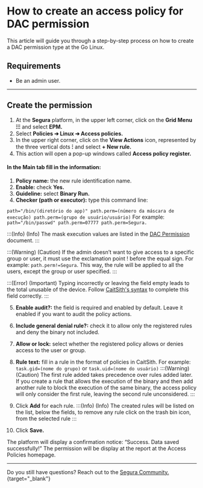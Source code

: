 # How to create an access policy for DAC permission

This article will guide you through a step-by-step process on how to create a DAC permission type at the Go Linux.

## Requirements

* Be an admin user.

* * *

## Create the permission

1. At the **Segura** platform, in the upper left corner, click on the **Grid Menu ⁝⁝⁝** and select **EPM.**
2. Select **Policies ➔ Linux ➔ Access policies.**
3. In the upper right corner, click on the **View Actions** icon, represented by the three vertical dots **⁝** and select **+ New rule.**
4. This action will open a pop-up windows called **Access policy register.**

#### In the Main tab fill in the information:

1. **Policy name:** the new rule identification name.
2. **Enable:** check **Yes.**
3. **Guideline:** select **Binary Run.**
4. **Checker (path or executor):** type this command line:

`path="/bin/(diretório do app)" path.perm=(número da máscara de execução) path.perm=(grupo de usuário/usuário)`
For example: `path="/bin/passwd" path.perm=07777 path.perm=Segura.`

:::(Info) (Info)
The mask execution values are listed in the [DAC Permission](/v4/docs/go-endpoint-manager-linux-dac-permission) document.
:::

:::(Warning) (Caution)
If the admin doesn’t want to give access to a specific group or user, it must use the exclamation point ! before the equal sign. For example: `path.perm!=Segura`. This way, the rule will be applied to all the users, except the group or user specified.
:::

:::(Error) (Important)
Typing incorrectly or leaving the field empty leads to the total unusable of the device. Follow [CaitSith's syntax](https://caitsith.osdn.jp/#syntax_list) to complete this field correctly.
:::

5. **Enable audit?:** the field is required and enabled by default. Leave it enabled if you want to audit the policy actions.
6. **Include general denial rule?:** check it to allow only the registered rules and deny the binary not included.
7. **Allow or lock:** select whether the registered policy allows or denies access to the user or group.
8. **Rule text:** fill in a rule in the format of policies in CaitSith. For example:  `task.gid=(nome do grupo)` or `task.uid=(nome do usuário)`
:::(Warning) (Caution)
The first rule added takes precedence over rules added later. If you create a rule that allows the execution of the binary and then add another rule to block the execution of the same binary, the access policy will only consider the first rule, leaving the second rule  unconsidered.
:::

9. Click **Add** for each rule.
:::(Info) (Info)
The created rules will be listed on the list, below the fields, to remove any rule click on the trash bin icon, from the selected rule
:::
10. Click **Save.**


The platform will display a confirmation notice: “Success. Data saved successfully!” The permission will be display at the report at  the Access Policies homepage.


* * *

Do you still have questions? Reach out to the [Segura Community.](https://community.Segura.io/){target="_blank"}

